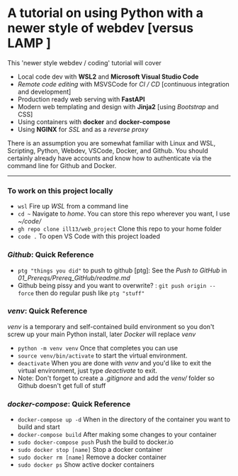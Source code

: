 # A tutorial on using Python with a newer style of webdev [versus LAMP ]

This 'newer style webdev / coding' tutorial will cover 
- Local code dev with **WSL2** and **Microsoft Visual Studio Code**
- *Remote code editing* with MSVSCode for *CI / CD* [continuous integration and development]
- Production ready web serving with **FastAPI**
- Modern web templating and design with **Jinja2** [using *Bootstrap* and CSS]
- Using containers with **docker** and **docker-compose**
- Using **NGINX** for *SSL* and as a *reverse proxy*


There is an assumption you are somewhat familiar with Linux and WSL, Scripting, Python, Webdev, VSCode, Docker, and Github. You should certainly already have accounts and know how to authenticate via the command line for Github and Docker.
***

### To work on this project locally
- ```wsl``` Fire up *WSL* from a command line
- ```cd ~``` Navigate to *home*. You can store this repo wherever you want, I use *~/code/*
- ```gh repo clone ill13/web_project``` Clone this repo to your home folder
- ```code .``` To open VS Code with this project loaded


### *Github*: Quick Reference
- ```ptg "things you did"``` to push to github [ptg]: See the *Push to GitHub* in *01_Prereqs/Prereq_GitHub/readme.md*
- Github being pissy and you want to overwrite? : ```git push origin --force``` then do regular push like ```ptg "stuff"```

### *venv*: Quick Reference
*venv* is a temporary and self-contained build environment so you don't screw up your main Python install, later *Docker* will replace *venv*
- ```python -m venv venv``` Once that completes you can use 
- ```source venv/bin/activate``` to start the virtual environment.
-  ```deactivate``` When you are done with *venv* and you'd like to exit the virtual environment, just type *deactivate* to exit. 
- Note: Don't forget to create a *.gitignore* and add the *venv/* folder so Github doesn't get full of stuff

### *docker-compose*: Quick Reference
- ```docker-compose up -d``` When in the directory of the container you want to build and start
- ```docker-compose build``` After making some changes to your container
- ```sudo docker-compose push``` Push the build to docker.io
- ```sudo docker stop [name]``` Stop a docker container
- ```sudo docker rm [name]``` Remove a docker container
- ```sudo docker ps``` Show active docker containers
 